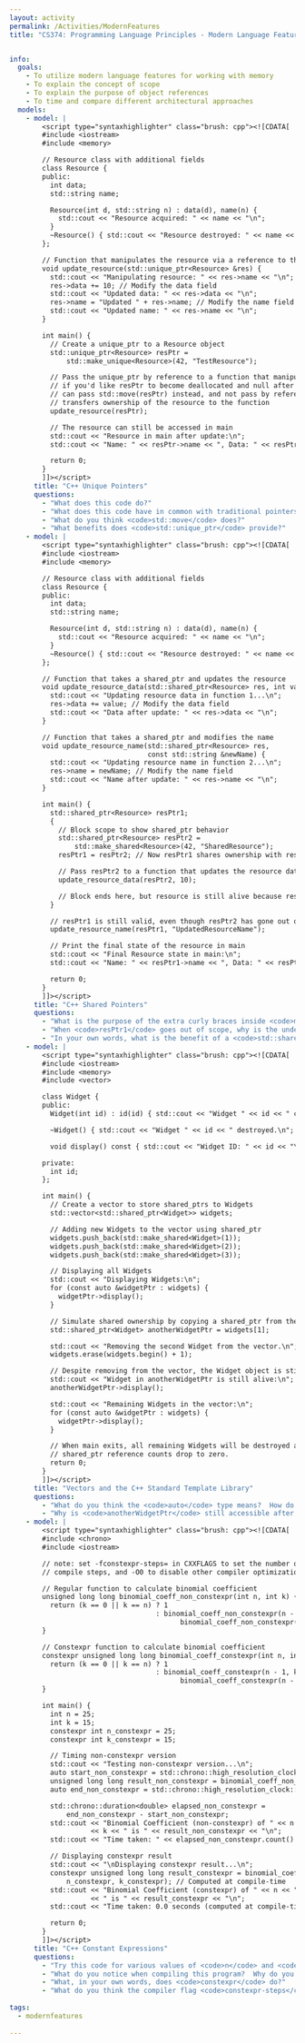 ```yaml
---
layout: activity
permalink: /Activities/ModernFeatures
title: "CS374: Programming Language Principles - Modern Language Features"


info: 
  goals: 
    - To utilize modern language features for working with memory
    - To explain the concept of scope
    - To explain the purpose of object references
    - To time and compare different architectural approaches
  models: 
    - model: |
        <script type="syntaxhighlighter" class="brush: cpp"><![CDATA[
        #include <iostream>
        #include <memory>

        // Resource class with additional fields
        class Resource {
        public:
          int data;
          std::string name;

          Resource(int d, std::string n) : data(d), name(n) {
            std::cout << "Resource acquired: " << name << "\n";
          }
          ~Resource() { std::cout << "Resource destroyed: " << name << "\n"; }
        };

        // Function that manipulates the resource via a reference to the unique_ptr
        void update_resource(std::unique_ptr<Resource> &res) {
          std::cout << "Manipulating resource: " << res->name << "\n";
          res->data += 10; // Modify the data field
          std::cout << "Updated data: " << res->data << "\n";
          res->name = "Updated " + res->name; // Modify the name field
          std::cout << "Updated name: " << res->name << "\n";
        }

        int main() {
          // Create a unique_ptr to a Resource object
          std::unique_ptr<Resource> resPtr =
              std::make_unique<Resource>(42, "TestResource");

          // Pass the unique_ptr by reference to a function that manipulates it
          // if you'd like resPtr to become deallocated and null after this call, you
          // can pass std::move(resPtr) instead, and not pass by reference; this
          // transfers ownership of the resource to the function
          update_resource(resPtr);

          // The resource can still be accessed in main
          std::cout << "Resource in main after update:\n";
          std::cout << "Name: " << resPtr->name << ", Data: " << resPtr->data << "\n";

          return 0;
        }
        ]]></script> 
      title: "C++ Unique Pointers"
      questions:
        - "What does this code do?"
        - "What does this code have in common with traditional pointers?  What would you have to do differently if you were creating the pointers yourself?"
        - "What do you think <code>std::move</code> does?"
        - "What benefits does <code>std::unique_ptr</code> provide?"
    - model: |
        <script type="syntaxhighlighter" class="brush: cpp"><![CDATA[
        #include <iostream>
        #include <memory>

        // Resource class with additional fields
        class Resource {
        public:
          int data;
          std::string name;

          Resource(int d, std::string n) : data(d), name(n) {
            std::cout << "Resource acquired: " << name << "\n";
          }
          ~Resource() { std::cout << "Resource destroyed: " << name << "\n"; }
        };

        // Function that takes a shared_ptr and updates the resource
        void update_resource_data(std::shared_ptr<Resource> res, int value) {
          std::cout << "Updating resource data in function 1...\n";
          res->data += value; // Modify the data field
          std::cout << "Data after update: " << res->data << "\n";
        }

        // Function that takes a shared_ptr and modifies the name
        void update_resource_name(std::shared_ptr<Resource> res,
                                  const std::string &newName) {
          std::cout << "Updating resource name in function 2...\n";
          res->name = newName; // Modify the name field
          std::cout << "Name after update: " << res->name << "\n";
        }

        int main() {
          std::shared_ptr<Resource> resPtr1;
          {
            // Block scope to show shared_ptr behavior
            std::shared_ptr<Resource> resPtr2 =
                std::make_shared<Resource>(42, "SharedResource");
            resPtr1 = resPtr2; // Now resPtr1 shares ownership with resPtr2

            // Pass resPtr2 to a function that updates the resource data
            update_resource_data(resPtr2, 10);

            // Block ends here, but resource is still alive because resPtr1 also owns it
          }

          // resPtr1 is still valid, even though resPtr2 has gone out of scope
          update_resource_name(resPtr1, "UpdatedResourceName");

          // Print the final state of the resource in main
          std::cout << "Final Resource state in main:\n";
          std::cout << "Name: " << resPtr1->name << ", Data: " << resPtr1->data << "\n";

          return 0;
        }
        ]]></script> 
      title: "C++ Shared Pointers"
      questions:
        - "What is the purpose of the extra curly braces inside <code>main</code>?"
        - "When <code>resPtr1</code> goes out of scope, why is the underlying memory still accessible?"
        - "In your own words, what is the benefit of a <code>std::shared_ptr</code>?"
    - model: |
        <script type="syntaxhighlighter" class="brush: cpp"><![CDATA[
        #include <iostream>
        #include <memory>
        #include <vector>

        class Widget {
        public:
          Widget(int id) : id(id) { std::cout << "Widget " << id << " created.\n"; }

          ~Widget() { std::cout << "Widget " << id << " destroyed.\n"; }

          void display() const { std::cout << "Widget ID: " << id << "\n"; }

        private:
          int id;
        };

        int main() {
          // Create a vector to store shared_ptrs to Widgets
          std::vector<std::shared_ptr<Widget>> widgets;

          // Adding new Widgets to the vector using shared_ptr
          widgets.push_back(std::make_shared<Widget>(1));
          widgets.push_back(std::make_shared<Widget>(2));
          widgets.push_back(std::make_shared<Widget>(3));

          // Displaying all Widgets
          std::cout << "Displaying Widgets:\n";
          for (const auto &widgetPtr : widgets) {
            widgetPtr->display();
          }

          // Simulate shared ownership by copying a shared_ptr from the vector
          std::shared_ptr<Widget> anotherWidgetPtr = widgets[1];

          std::cout << "Removing the second Widget from the vector.\n";
          widgets.erase(widgets.begin() + 1);

          // Despite removing from the vector, the Widget object is still alive
          std::cout << "Widget in anotherWidgetPtr is still alive:\n";
          anotherWidgetPtr->display();

          std::cout << "Remaining Widgets in the vector:\n";
          for (const auto &widgetPtr : widgets) {
            widgetPtr->display();
          }

          // When main exits, all remaining Widgets will be destroyed as their
          // shared_ptr reference counts drop to zero.
          return 0;
        }
        ]]></script> 
      title: "Vectors and the C++ Standard Template Library"
      questions:
        - "What do you think the <code>auto</code> type means?  How do you think it works?"
        - "Why is <code>anotherWidgetPtr</code> still accessible after removing it from the <code>vector</code>?"
    - model: |
        <script type="syntaxhighlighter" class="brush: cpp"><![CDATA[
        #include <chrono>
        #include <iostream>

        // note: set -fconstexpr-steps= in CXXFLAGS to set the number of constexpr
        // compile steps, and -O0 to disable other compiler optimizations

        // Regular function to calculate binomial coefficient
        unsigned long long binomial_coeff_non_constexpr(int n, int k) {
          return (k == 0 || k == n) ? 1
                                    : binomial_coeff_non_constexpr(n - 1, k - 1) +
                                          binomial_coeff_non_constexpr(n - 1, k);
        }

        // Constexpr function to calculate binomial coefficient
        constexpr unsigned long long binomial_coeff_constexpr(int n, int k) {
          return (k == 0 || k == n) ? 1
                                    : binomial_coeff_constexpr(n - 1, k - 1) +
                                          binomial_coeff_constexpr(n - 1, k);
        }

        int main() {
          int n = 25;
          int k = 15;
          constexpr int n_constexpr = 25;
          constexpr int k_constexpr = 15;

          // Timing non-constexpr version
          std::cout << "Testing non-constexpr version...\n";
          auto start_non_constexpr = std::chrono::high_resolution_clock::now();
          unsigned long long result_non_constexpr = binomial_coeff_non_constexpr(n, k);
          auto end_non_constexpr = std::chrono::high_resolution_clock::now();

          std::chrono::duration<double> elapsed_non_constexpr =
              end_non_constexpr - start_non_constexpr;
          std::cout << "Binomial Coefficient (non-constexpr) of " << n << " choose "
                    << k << " is " << result_non_constexpr << "\n";
          std::cout << "Time taken: " << elapsed_non_constexpr.count() << " seconds\n";

          // Displaying constexpr result
          std::cout << "\nDisplaying constexpr result...\n";
          constexpr unsigned long long result_constexpr = binomial_coeff_constexpr(
              n_constexpr, k_constexpr); // Computed at compile-time
          std::cout << "Binomial Coefficient (constexpr) of " << n << " choose " << k
                    << " is " << result_constexpr << "\n";
          std::cout << "Time taken: 0.0 seconds (computed at compile-time)\n";

          return 0;
        }
        ]]></script> 
      title: "C++ Constant Expressions"
      questions:
        - "Try this code for various values of <code>n</code> and <code>k</code>.  Which program is faster?"  
        - "What do you notice when compiling this program?  Why do you think this is?  What is the compromise?"
        - "What, in your own words, does <code>constexpr</code> do?"
        - "What do you think the compiler flag <code>constexpr-steps</code> means?"
        
tags:
  - modernfeatures
  
---
```


